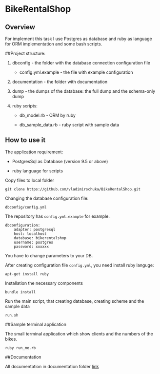 # BikeRentalShop
## Overview

For implement this task I use Postgres as database and ruby as language for ORM implementation and some bash scripts.

##Project structure:

1. dbconfig - the folder with the database connection configuration file

	* config.yml.example - the file with example configuration

2. documentation - the folder with documentation

3. dump - the dumps of the database: the full dump and the schema-only dump

4. ruby scripts:

	* db_model.rb - ORM by ruby

	* db_sample_data.rb - ruby script with sample data	

## How to use it

The application requirement:

* PostgresSql as Database (version 9.5 or above)

* ruby language for scripts

Copy files to local folder

    git clone https://github.com/vladimirschuka/BikeRentalShop.git

Changing the database configuration file:

    dbconfig/config.yml

The repository has `config.yml.example` for example.

    dbconfiguration:
        adapter: postgresql
        host: localhost
        database: bikerentalshop
        username: postgres
        password: xxxxxx 

You have to change parameters to your DB.

After creating configuration file `config.yml`, you need install ruby languge:

	apt-get install ruby

Installation the necessary components

	bundle install

Run the main script, that creating database, creating scheme and the sample data

	run.sh


##Sample terminal application

The small terminal application which show clients and the numbers of the bikes.

	ruby run_me.rb

##Documentation

All documentation in documentation folder [link](https://github.com/vladimirschuka/BikeRentalShop/tree/master/documentation)



